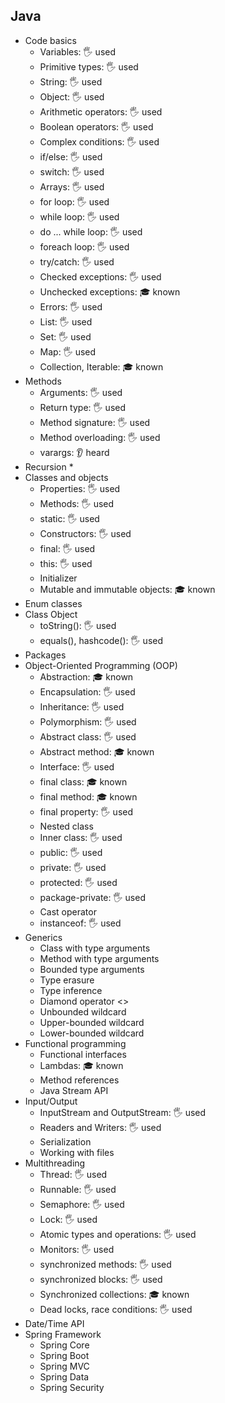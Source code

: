 ## Java

- Code basics
  - Variables: 🖐️ used
  - Primitive types: 🖐️ used
  - String: 🖐️ used
  - Object: 🖐️ used
  - Arithmetic operators: 🖐️ used
  - Boolean operators: 🖐️ used
  - Complex conditions: 🖐️ used
  - if/else: 🖐️ used
  - switch: 🖐️ used
  - Arrays: 🖐️ used
  - for loop: 🖐️ used
  - while loop: 🖐️ used
  - do ... while loop: 🖐️ used
  - foreach loop: 🖐️ used
  - try/catch: 🖐️ used
  - Checked exceptions: 🖐️ used
  - Unchecked exceptions: 🎓 known
  - Errors: 🖐️ used
  - List: 🖐️ used
  - Set: 🖐️ used
  - Map: 🖐️ used
  - Collection, Iterable: 🎓 known
- Methods
  - Arguments: 🖐️ used
  - Return type: 🖐️ used
  - Method signature: 🖐️ used
  - Method overloading: 🖐️ used
  - varargs: 👂 heard
- Recursion *
- Classes and objects
  - Properties: 🖐️ used
  - Methods: 🖐️ used
  - static: 🖐️ used
  - Constructors: 🖐️ used
  - final: 🖐️ used
  - this: 🖐️ used
  - Initializer
  - Mutable and immutable objects: 🎓 known
- Enum classes
- Class Object
  - toString(): 🖐️ used
  - equals(), hashcode(): 🖐️ used
- Packages
- Object-Oriented Programming (OOP)
  - Abstraction: 🎓 known
  - Encapsulation: 🖐️ used
  - Inheritance: 🖐️ used
  - Polymorphism: 🖐️ used
  - Abstract class: 🖐️ used
  - Abstract method: 🎓 known
  - Interface: 🖐️ used
  - final class: 🎓 known
  - final method: 🎓 known
  - final property: 🖐️ used
  - Nested class
  - Inner class: 🖐️ used
  - public: 🖐️ used
  - private: 🖐️ used
  - protected: 🖐️ used
  - package-private: 🖐️ used
  - Cast operator
  - instanceof: 🖐️ used
- Generics
  - Class with type arguments
  - Method with type arguments
  - Bounded type arguments
  - Type erasure
  - Type inference
  - Diamond operator <>
  - Unbounded wildcard
  - Upper-bounded wildcard
  - Lower-bounded wildcard
- Functional programming
  - Functional interfaces
  - Lambdas: 🎓 known
  - Method references
  - Java Stream API
- Input/Output
  - InputStream and OutputStream: 🖐️ used
  - Readers and Writers: 🖐️ used
  - Serialization
  - Working with files
- Multithreading
  - Thread: 🖐️ used
  - Runnable: 🖐️ used
  - Semaphore: 🖐️ used
  - Lock: 🖐️ used
  - Atomic types and operations: 🖐️ used
  - Monitors: 🖐️ used
  - synchronized methods: 🖐️ used
  - synchronized blocks: 🖐️ used
  - Synchronized collections: 🎓 known
  - Dead locks, race conditions: 🖐️ used
- Date/Time API
- Spring Framework
  - Spring Core
  - Spring Boot
  - Spring MVC
  - Spring Data
  - Spring Security
